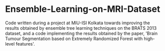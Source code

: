 # Ensemble-Learning-on-MRI-Dataset
Code written during a project at MIU-ISI Kolkata towards improving the results obtained by ensemble tree learning techniques on the 
BRATS 2013 dataset, and a code implementing the results obtained by the paper, 'Brain Tumour Segmentation based on Extremely Randomized
Forest with high-level features'.
